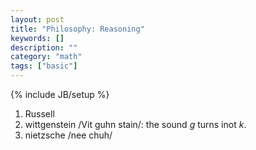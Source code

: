 ```yaml
---
layout: post
title: "Philosophy: Reasoning"
keywords: []
description: ""
category: "math"
tags: ["basic"]
---
```

{% include JB/setup %}

1. Russell 
2. wittgenstein /Vit guhn stain/: the sound $g$ turns inot $k$.
3. nietzsche /nee chuh/

